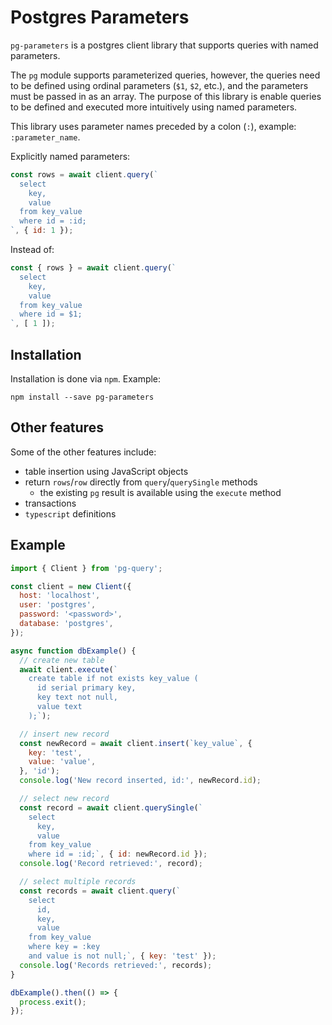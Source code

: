 # Postgres Parameters

`pg-parameters` is a postgres client library that supports queries with named parameters.

The `pg` module supports parameterized queries, however, the queries need to be defined using ordinal parameters (`$1`, `$2`, etc.), and the parameters must be passed in as an array. The purpose of this library is enable queries to be defined and executed more intuitively using named parameters.

This library uses parameter names preceded by a colon (`:`), example: `:parameter_name`.

Explicitly named parameters:

```js
const rows = await client.query(`
  select
    key,
    value
  from key_value
  where id = :id;
`, { id: 1 });
```

Instead of:

```js
const { rows } = await client.query(`
  select
    key,
    value
  from key_value
  where id = $1;
`, [ 1 ]);
```

## Installation

Installation is done via `npm`. Example:

```
npm install --save pg-parameters
```

## Other features

Some of the other features include:

* table insertion using JavaScript objects
* return `rows`/`row` directly from `query`/`querySingle` methods
  * the existing `pg` result is available using the `execute` method
* transactions
* `typescript` definitions

## Example

```js
import { Client } from 'pg-query';

const client = new Client({
  host: 'localhost',
  user: 'postgres',
  password: '<password>',
  database: 'postgres',
});

async function dbExample() {
  // create new table
  await client.execute(`
    create table if not exists key_value (
      id serial primary key,
      key text not null,
      value text
    );`);

  // insert new record
  const newRecord = await client.insert(`key_value`, {
    key: 'test',
    value: 'value',
  }, 'id');
  console.log('New record inserted, id:', newRecord.id);

  // select new record
  const record = await client.querySingle(`
    select
      key,
      value
    from key_value
    where id = :id;`, { id: newRecord.id });
  console.log('Record retrieved:', record);

  // select multiple records
  const records = await client.query(`
    select
      id,
      key,
      value
    from key_value
    where key = :key
    and value is not null;`, { key: 'test' });
  console.log('Records retrieved:', records);
}

dbExample().then(() => {
  process.exit();
});
```
